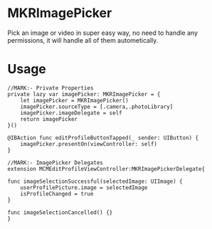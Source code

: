 # MKRImagePicker
Pick an image or video in super easy way, no need to handle any permissions, it will handle all of them autometically.
# Usage

    //MARK:- Private Properties
    private lazy var imagePicker: MKRImagePicker = {
        let imagePicker = MKRImagePicker()
        imagePicker.sourceType = [.camera,.photoLibrary]
        imagePicker.imageDelegate = self
        return imagePicker
    }()
    
    @IBAction func editProfileButtonTapped(_ sender: UIButton) {
        imagePicker.presentOn(viewController: self)
    }
    
    //MARK:- ImagePicker Delegates
    extension MCMEditProfileViewController:MKRImagePickerDelegate{
    
    func imageSelectionSuccessful(selectedImage: UIImage) {
        userProfilePicture.image = selectedImage
        isProfileChanged = true
    }
    
    func imageSelectionCancelled() {}
    }
